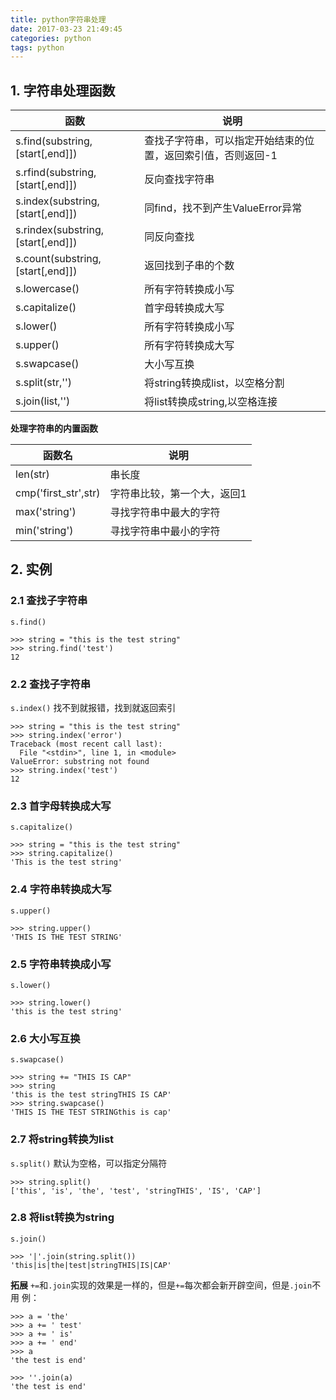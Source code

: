 ```yaml
---
title: python字符串处理
date: 2017-03-23 21:49:45
categories: python
tags: python
---
```


## 1. 字符串处理函数

| 函数                              | 说明                                                         |
| --                                | --                                                           |
| s.find(substring,[start[,end]])   | 查找子字符串，可以指定开始结束的位置，返回索引值，否则返回-1 |
| s.rfind(substring,[start[,end]])  | 反向查找字符串                                               |
| s.index(substring,[start[,end]])  | 同find，找不到产生ValueError异常                             |
| s.rindex(substring,[start[,end]]) | 同反向查找                                                   |
| s.count(substring,[start[,end]])  | 返回找到子串的个数                                           |
| s.lowercase()                     | 所有字符转换成小写                                           |
| s.capitalize()                    | 首字母转换成大写                                             |
| s.lower()                         | 所有字符转换成小写                                           |
| s.upper()                         | 所有字符转换成大写                                           |
| s.swapcase()                      | 大小写互换                                                   |
| s.split(str,'')                   | 将string转换成list，以空格分割                               |
| s.join(list,'')                   | 将list转换成string,以空格连接                                |
**处理字符串的内置函数**

| 函数名               | 说明                        |
| --                   | --                          |
| len(str)             | 串长度                      |
| cmp('first_str',str) | 字符串比较，第一个大，返回1 |
| max('string')        | 寻找字符串中最大的字符      |
| min('string')        | 寻找字符串中最小的字符      |

## 2. 实例

### 2.1 查找子字符串
`s.find()`

```
>>> string = "this is the test string"
>>> string.find('test')
12
```

### 2.2 查找子字符串
`s.index()`
找不到就报错，找到就返回索引
```
>>> string = "this is the test string"
>>> string.index('error')
Traceback (most recent call last):
  File "<stdin>", line 1, in <module>
ValueError: substring not found
>>> string.index('test')
12
```

### 2.3 首字母转换成大写
`s.capitalize()`

```
>>> string = "this is the test string"
>>> string.capitalize()
'This is the test string'
```

### 2.4 字符串转换成大写
`s.upper()`

```
>>> string.upper()
'THIS IS THE TEST STRING'
```


### 2.5 字符串转换成小写
`s.lower()`

```
>>> string.lower()
'this is the test string'
```

### 2.6 大小写互换
`s.swapcase()`

```
>>> string += "THIS IS CAP"
>>> string
'this is the test stringTHIS IS CAP'
>>> string.swapcase()
'THIS IS THE TEST STRINGthis is cap'
```

### 2.7 将string转换为list
`s.split()`
默认为空格，可以指定分隔符
```
>>> string.split()
['this', 'is', 'the', 'test', 'stringTHIS', 'IS', 'CAP']
```

### 2.8 将list转换为string
`s.join()`
```
>>> '|'.join(string.split())
'this|is|the|test|stringTHIS|IS|CAP'
```

**拓展**
`+=`和`.join`实现的效果是一样的，但是`+=`每次都会新开辟空间，但是`.join`不用
例：
```
>>> a = 'the'
>>> a += ' test'
>>> a += ' is'
>>> a += ' end'
>>> a
'the test is end'

>>> ''.join(a)
'the test is end'
```



